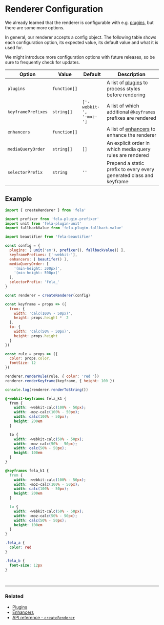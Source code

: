 # Renderer Configuration

We already learned that the renderer is configurable with e.g. [plugins](../advanced/Plugins.md), but there are some more options.

In general, our renderer accepts a config object. The following table shows each configuration option, its expected value, its default value and what it is used for.

We might introduce more configuration options with future releases, so be sure to frequently check for updates.

| Option | Value | Default | Description |
| ------ | ------ | ---------|---|
|`plugins` | `function[]` |  | A list of [plugins](../advanced/Plugins.md) to process styles before rendering |
|`keyframePrefixes` |`string[]` |`['-webkit-',`<br>`'-moz-']` | A list of which additional `@keyframes` prefixes are rendered |
|`enhancers` | `function[]` |  |  A list of [enhancers](../advanced/Enhancers.md) to enhance the renderer
|`mediaQueryOrder`| `string[]` | `[]`| An explicit order in which media query rules are rendered |
|`selectorPrefix`| `string` | `''`| Prepend a static prefix to every every generated class and keyframe |

## Example
```javascript
import { createRenderer } from 'fela'

import prefixer from 'fela-plugin-prefixer'
import unit from 'fela-plugin-unit'
import fallbackValue from 'fela-plugin-fallback-value'

import beautifier from 'fela-beautifier'

const config = {
  plugins: [ unit('em'), prefixer(), fallbackValue() ],
  keyframePrefixes: ['-webkit-'],
  enhancers: [ beautifer() ],
  mediaQueryOrder: [
    '(min-height: 300px)',
    '(min-height: 500px)'
  ],
  selectorPrefix: 'fela_'
}

const renderer = createRenderer(config)

const keyframe = props => ({
  from: {
    width: 'calc(100% - 50px)',
    height: props.height *  2
  },
  to: {
    width: 'calc(50% - 50px)',
    height: props.height
  }
})

const rule = props => ({
  color: props.color,
  fontSize: 12
})

renderer.renderRule(rule, { color: 'red '})
renderer.renderKeyframe(keyframe, { height: 100 })

console.log(renderer.renderToString())
```
```CSS
@-webkit-keyframes fela_k1 {
  from {
    width: -webkit-calc(100% - 50px);
    width: -moz-calc(100% - 50px);
    width: calc(100% - 50px);
    height: 200em
  }

  to {
    width: -webkit-calc(50% - 50px);
    width: -moz-calc(50% - 50px);
    width: calc(50% - 50px);
    height: 100em
  }
}

@keyframes fela_k1 {
  from {
    width: -webkit-calc(100% - 50px);
    width: -moz-calc(100% - 50px);
    width: calc(100% - 50px);
    height: 200em
  }

  to {
    width: -webkit-calc(50% - 50px);
    width: -moz-calc(50% - 50px);
    width: calc(50% - 50px);
    height: 100em
  }
}

.fela_a {
  color: red
}

.fela_b {
  font-size: 12px
}
```

<br>

---

### Related
* [Plugins](Plugins.md)
* [Enhancers](Enhancers.md)
* [API reference - `createRenderer`](../api/fela/createRenderer.md)
